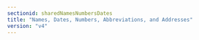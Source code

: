 ```yaml
---
sectionid: sharedNamesNumbersDates
title: "Names, Dates, Numbers, Abbreviations, and Addresses"
version: "v4"
---
```







